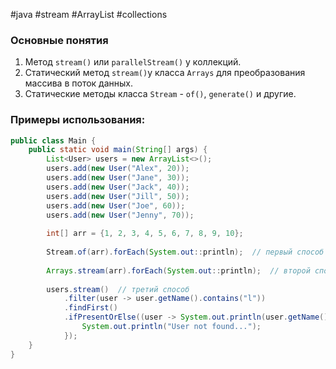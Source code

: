 #java #stream #ArrayList #collections 
### Основные понятия

1. Метод `stream()` или `parallelStream()` у коллекций. 
2. Статический метод `stream()`у класса `Arrays` для преобразования массива в поток данных.
3. Статические методы класса `Stream` - `of()`, `generate()` и другие.
### Примеры использования:

```java
public class Main {  
    public static void main(String[] args) {  
        List<User> users = new ArrayList<>();  
        users.add(new User("Alex", 20));  
        users.add(new User("Jane", 30));  
        users.add(new User("Jack", 40));  
        users.add(new User("Jill", 50));  
        users.add(new User("Joe", 60));  
        users.add(new User("Jenny", 70));  
  
        int[] arr = {1, 2, 3, 4, 5, 6, 7, 8, 9, 10};  
        
        Stream.of(arr).forEach(System.out::println);  // первый способ
        
        Arrays.stream(arr).forEach(System.out::println);  // второй способ
          
        users.stream()  // третий способ
			.filter(user -> user.getName().contains("l"))  
			.findFirst()  
			.ifPresentOrElse((user -> System.out.println(user.getName().contains("l"))), () -> {  
				System.out.println("User not found...");  
			});  
    }  
}
```

